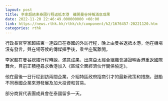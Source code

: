 ```yaml
---
layout: post
title: 李家超結束泰國行程返抵本港　離開曼谷時稱滿意成果
date: 2022-11-20 22:46:49.000000000 +08:00
link: https://news.rthk.hk/rthk/ch/component/k2/1676457-20221120.htm
categories: rthk
---
```


行政長官李家超結束一連四日在泰國的外訪行程，晚上由曼谷返抵本港，他在機場沒有發言，與在場等候的傳媒揮手後，乘坐座駕離開。

李家超在曼谷總結行程時說，滿意成果，出席亞太經合組織會議證明香港重返國際舞台，目前正積極尋求香港加入《區域全面經濟伙伴關係協定》。

他在最後一日行程到訪兩間企業，介紹特區政府招商引才的最新政策和措施，鼓勵不同泰國企業來港發展及加大投資和貿易。

部分商貿代表團成員會在泰國留多一天。
